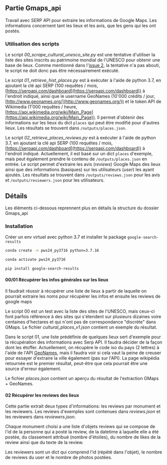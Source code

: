 ## Partie Gmaps_api

Travail avec SERP API pour extraire les informations de Google Maps. Les informations concernent tant les lieux et les avis, que les gens qui les ont postés.

### Utilisation des scripts

Le script _00_scrape_cultural_unesco_site.py_ est une tentative d'utiliser la liste des sites inscrits au patrimoine mondial de l'UNESCO pour obtenir une base de lieux. Comme mentionné dans l'[issue 2](https://github.com/unil-ish/EMPATH/issues/2), la tentative n'a pas abouti, le script ne doit donc pas être nécessairement exécuté.

Le script _01_retrieve_hist_places.py_ est à exécuter à l'aide de python 3.7, en ajoutant la clé api SERP (100 requêtes / mois, [https://serpapi.com/dashboard](https://serpapi.com/dashboard)) à l'endroit indiqué, ainsi que le username GeoNames (10'000 crédits / jour, [http://www.geonames.org/](http://www.geonames.org/)) et le token API de Wikimedia (1'000 requêtes / heure, [https://api.wikimedia.org/wiki/Main_Page](https://api.wikimedia.org/wiki/Main_Page)). Il permet d'obtenir des informations sur les lieux du dict `places` qui peut être modifié pour d'autres lieux. Les résultats se trouvent dans `/outputs/places.json`.

Le script _02_retrieve_places_reviews.py_ est à exécuter à l'aide de python 3.7, en ajoutant la clé api SERP (100 requêtes / mois, [https://serpapi.com/dashboard](https://serpapi.com/dashboard)) à l'endroit indiqué. Actuellement, il est basé sur un dict `places` d'exemple, mais peut également prendre le contenu de `/outputs/places.json` en entrée. Le script permet d'extraire les avis (_reviews_) Google Maps des lieux ainsi que des informations (basiques) sur les utilisateurs (_user_) les ayant ajoutés. Les résultats se trouvent dans `/outputs/reviews.json` pour les avis et `/outputs/reviewers.json` pour les utilisateurs.

## Détails

Les éléments ci-dessous reprennent plus en détails la structure du dossier Gmaps_api

### Installation

Créer un env virtuel avec python 3.7 et installer le package `google-search-results`

```bash
conda create -n pws24_py3716 python=3.7.16

conda activate pws24_py3716

pip install google-search-results
```

#### 00/01 Récupérer les infos générales sur les lieux

Il faudrait réussir à récupérer une liste de lieux à partir de laquelle on pourrait extraire les noms pour récupérer les infos et ensuite les reviews de google maps

Le script 00 est un test avec la liste des sites de l'UNESCO, mais ceux-ci font parfois référence à des sites qui s'étendent sur plusieurs dizaines voire centaines d'hectares et qui n'ont pas de correspondance "discrète" dans GMaps. Le fichier _cultural_places_v1.json_ contient un exemple du résultat.

Dans le script 01, une liste prédéfinie de quelques lieux sert d'exemple pour la récupération des informations avec Serp API. Il faudra décider de la façon dont les étoffer. Actuellement, on récupère le code iso du pays (2 lettres) à l'aide de l'API [GeoNames](https://www.geonames.org/), mais il faudra voir si cela vaut la peine de creuser pour essayer d'extraire la ville également (pas sur l'API). La page wikipédia retournée est le premier résultat, peut-être que cela pourrait être une source d'erreur également.

Le fichier _places.json_ contient un aperçu du résultat de l'extraction GMaps + GeoNames.

#### 02 Récupérer les reviews des lieux

Cette partie extrait deux types d'informations: les reviews par monument et les reviewers. Les reviews d'exemples sont contenues dans _reviews.json_ et les reviewers dans _reviewers.json_.

Chaque monument choisi a une liste d'objets reviews qui se compose de l'id de la personne qui a posté la review, de la datetime à laquelle elle a été postée, du classement attribué (nombre d'étoiles), du nombre de likes de la review ainsi que du texte de la review.

Les reviewers sont un dict qui comprend l'id (répété dans l'objet), le nombre de reviews du user et le nombre de photos postées.